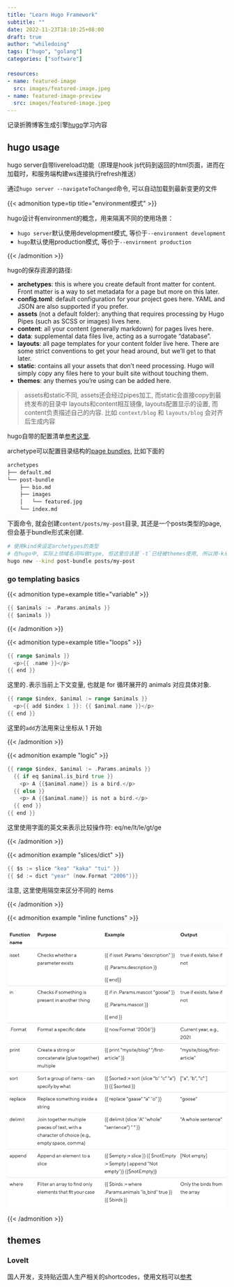 ```yaml
---
title: "Learn Hugo Framework"
subtitle: ""
date: 2022-11-23T18:10:25+08:00
draft: true
author: "whiledoing"
tags: ["hugo", "golang"]
categories: ["software"]

resources:
- name: featured-image
  src: images/featured-image.jpeg
- name: featured-image-preview
  src: images/featured-image.jpeg
---
```


记录折腾博客生成引擎[hugo](https://gohugo.io/getting-started/quick-start/)学习内容

<!--more-->

## hugo usage

hugo server自带livereload功能（原理是hook js代码到返回的html页面，进而在加载时，和服务端构建ws连接执行refresh推送）

通过`hugo server --navigateToChanged`命令, 可以自动加载到最新变更的文件

{{< admonition type=tip title="environment模式" >}}

hugo设计有environment的概念，用来隔离不同的使用场景：

- `hugo server`默认使用development模式, 等价于`--environment development`
- `hugo`默认使用production模式, 等价于`--envirnment production`

{{< /admonition >}}

hugo的保存资源的路径:

- **archetypes**: this is where you create default front matter for content. Front matter is a way to set metadata for a page but more on this later.
- **config.toml**: default configuration for your project goes here. YAML and JSON are also supported if you prefer.
- **assets** (not a default folder): anything that requires processing by Hugo Pipes (such as SCSS or images) lives here.
- **content**: all your content (generally markdown) for pages lives here.
- **data**: supplemental data files live, acting as a surrogate “database”.
- **layouts**: all page templates for your content folder live here. There are some strict conventions to get your head around, but we’ll get to that later.
- **static**: contains all your assets that don’t need processing. Hugo will simply copy any files here to your built site without touching them.
- **themes**: any themes you’re using can be added here.

> assets和static不同, assets还会经过pipes加工, 而static会直接copy到最终发布的目录中
> layouts和content相互镜像, layouts配置显示的设置, 而content负责描述自己的内容. 比如  `context/blog` 和 `layouts/blog` 会对齐后生成内容

hugo自带的配置清单[参考这里](https://gohugo.io/getting-started/configuration/).

archetype可以配置目录结构的[page bundles](https://gohugo.io/content-management/page-bundles/), 比如下面的

```bash
archetypes
├── default.md
└── post-bundle
    ├── bio.md
    ├── images
    │   └── featured.jpg
    └── index.md
```

下面命令, 就会创建`content/posts/my-post`目录, 其还是一个posts类型的page, 但会基于bundle形式来创建.

```bash
# 使用kind来设定archetypes的类型
# 在hugo中, 实际上领域名词叫做type, 但这里应该是`-t`已经被themes使用, 所以用-k来制定
hugo new --kind post-bundle posts/my-post
```

### go templating basics

{{< admonition type=example title="variable" >}}

```go
{{ $animals := .Params.animals }}
{{ $animals }}
```

{{< /admonition >}}

{{< admonition type=example title="loops" >}}

```go
{{ range $animals }}
  <p>{{ .name }}</p>
{{ end }}
```

这里的`.`表示当前上下文变量, 也就是 for 循环展开的 animals 对应具体对象.

```go
{{ range $index, $animal := range $animals }}
  <p>{{ add $index 1 }}: {{ $animal.name }}</p>
{{ end }}
```

这里的`add`方法用来让坐标从 1 开始

{{< /admonition >}}

{{< admonition example "logic" >}}

```go
{{ range $index, $animal := .Params.animals }}
  {{ if eq $animal.is_bird true }}
    <p> A {{$animal.name}} is a bird.</p>
  {{ else }}
    <p> A {{$animal.name}} is not a bird.</p>
  {{ end }}
{{ end }}
```

这里使用字面的英文来表示比较操作符: eq/ne/lt/le/gt/ge

{{< /admonition >}}

{{< admonition example "slices/dict" >}}

```go
{{ $s := slice "kea" "kaka" "tui" }}
{{ $d := dict "year" (now.Format "2006")}}
```

注意, 这里使用隔空来区分不同的 items

{{< /admonition >}}

{{< admonition example "inline functions" >}}

![go-templating-functions](images/go-templating-functions.png "go templating functions")

{{< /admonition >}}

## themes

### LoveIt

国人开发，支持贴近国人生产相关的shortcodes，使用文档可以[参考](https://hugoloveit.com/zh-cn/)